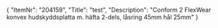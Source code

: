 {
  "ItemNr": "204159",
  "Title": "test",
  "Description": "Conform 2 FlexWear konvex hudskyddsplatta m. häfta 2-dels, låsring 45mm hål 25mm"
}